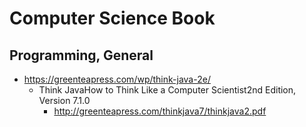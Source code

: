 
# Computer Science Book


## Programming, General

- https://greenteapress.com/wp/think-java-2e/
  + Think JavaHow to Think Like a Computer Scientist2nd Edition, Version 7.1.0
    * http://greenteapress.com/thinkjava7/thinkjava2.pdf


